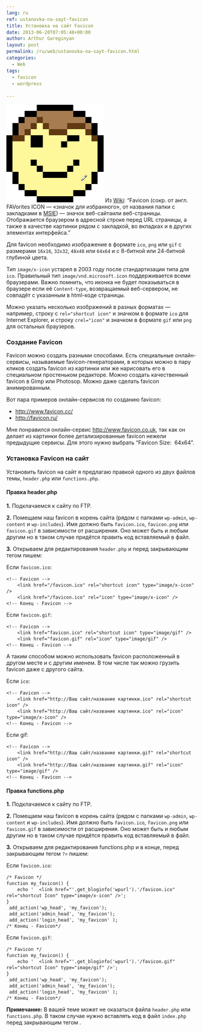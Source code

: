 ```yaml
---
lang: ru
ref: ustanovka-na-sayt-favicon
title: Установка на сайт Favicon
date: 2013-06-20T07:05:48+00:00
author: Arthur Gareginyan
layout: post
permalink: /ru/web/ustanovka-na-sayt-favicon.html
categories:
  - Web
tags:
  - favicon
  - wordpress

---
```


![thumb](/images/favicon.jpg)
Из <a href="http://ru.wikipedia.org/wiki/Favicon">Wiki</a>:
“Favicon (сокр. от англ. FAVorites ICON — «значок для избранного», от названия папки с закладками в <a href="http://ru.wikipedia.org/wiki/Internet_Explorer">MSIE</a>) — значок веб-сайтаили веб-страницы. Отображается браузером в адресной строке перед URL страницы, а также в качестве картинки рядом с закладкой, во вкладках и в других элементах интерфейса.”


Для favicon необходимо изображение в формате `ico`, `png` или `gif` с размерами `16x16`, `32x32`, `48x48` или `64x64` и с 8-битной или 24-битной глубиной цвета.

Тип `image/x-icon` устарел в 2003 году после стандартизации типа для `ico`. Правильный тип `image/vnd.microsoft.icon` поддерживается всеми браузерами. Важно помнить, что иконка не будет показываться в браузере если её `Content-type`, возвращаемый веб-сервером, не совпадёт с указанным в html-коде страницы.

Можно указать несколько изображений в разных форматах — например, строку с `rel="shortcut icon"` и значком в формате `ico` для Internet Explorer, и строку `сrel="icon"` и значком в формате `gif` или `png` для остальных браузеров.


### Создание Favicon

Favicon можно создать разными способами. Есть специальные онлайн-сервисы, называемые favicon-генераторами, в которых можно в пару кликов создать favicon из картинки или же нарисовать его в специальном простеньком редакторе. Можно создать качественный favicon в Gimp или Photosop. Можно даже сделать favicon анимированным.

Вот пара примеров онлайн-сервисов по созданию favicon:

* <a href="http://www.favicon.cc/">http://www.favicon.cc/</a>
* <a href="http://favicon.ru/">http://favicon.ru/</a>

Мне понравился онлайн-сервис <a href="http://www.favicon.co.uk/">http://www.favicon.co.uk</a>, так как он делает из картинки более детализированные favicon нежели предыдущие сервисы. Для этого нужно выбрать “Favicon Size:  64x64”.

	
### Установка Favicon на сайт

Установить favicon на сайт я предлагаю правкой одного из двух файлов темы, `header.php` или `functions.php`.


#### Правка header.php
	
**1.** Подклачаемся к сайту по FTP.
	
**2.** Помещаем наш favicon в корень сайта (рядом с папками `wp-admin`, `wp-content` и `wp-includes`). Имя должно быть `favicon.ico`, `favicon.png` или `favicon.gif` в зависимости от расширения. Оно может быть и любым другим но в таком случае придётся править код вставляемый в файл.

**3.** Открываем для редактирования `header.php` и перед закрывающим тегом пишем:

Если `favicon.ico`:

```
<!-- Favicon -->
	<link href="/favicon.ico" rel="shortcut icon" type="image/x-icon" />
	<link href="/favicon.ico" rel="icon" type="image/x-icon" />
<!-- Конец - Favicon -->
```

Если `favicon.gif`:

```
<!-- Favicon -->
	<link href="favicon.ico" rel="shortcut icon" type="image/gif" /> 
	<link href="favicon.gif" rel="icon" type="image/gif" />
<!-- Конец - Favicon -->
```

А таким способом можно использовать favicon расположенный в другом месте и с другим именем. В том числе так можно грузить favicon даже с другого сайта.

Если `ico`:

```
<!-- Favicon -->
	<link href="http://Ваш сайт/название картинки.ico" rel="shortcut icon" />
	<link href="http://Ваш сайт/название картинки.ico" rel="icon" type="image/x-icon" />
<!-- Конец - Favicon -->
```

Если gif:

```
<!-- Favicon -->
	<link href="http://Ваш сайт/название картинки.gif" rel="shortcut icon" />
	<link href="http://Ваш сайт/название картинки.gif" rel="icon" type="image/gif" />
<!-- Конец - Favicon -->
```

#### Правка functions.php

**1.** Подклачаемся к сайту по FTP.

**2.** Помещаем наш favicon в корень сайта (рядом с папками `wp-admin`, `wp-content` и `wp-includes`). Имя должно быть `favicon.ico`, `favicon.png` или `favicon.gif` в зависимости от расширения. Оно может быть и любым другим но в таком случае придётся править код вставляемый в файл.

**3.** Открываем для редактирования functions.php и в конце, перед закрывающим тегом `?>` пишем:

Если `favicon.ico`:

```
/* Favicon */
function my_favicon() {
	echo '	<link href="'.get_bloginfo('wpurl').'/favicon.ico" rel="shortcut Icon" type="image/x-icon" />';
}
 add_action('wp_head', 'my_favicon');
 add_action('admin_head', 'my_favicon');
 add_action('login_head', 'my_favicon' );
/* Конец - Favicon*/
```

Если `favicon.gif`:

```
/* Favicon */
function my_favicon() {
	echo '	<link href="'.get_bloginfo('wpurl').'/favicon.gif" rel="shortcut Icon" type="image/gif" />';
}
 add_action('wp_head', 'my_favicon');
 add_action('admin_head', 'my_favicon');
 add_action('login_head', 'my_favicon' );
/* Конец - Favicon*/
```

**Примечание:** В вашей теме может не оказаться файла `header.php` или `functions.php`. В таком случае нужно вставлять код в файл `index.php` перед закрывающим тегом .
